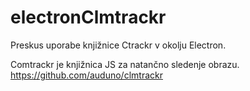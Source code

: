 # electronClmtrackr

Preskus uporabe knjižnice Ctrackr v okolju Electron.

Comtrackr je knjižnica JS za natančno sledenje obrazu.
https://github.com/auduno/clmtrackr
